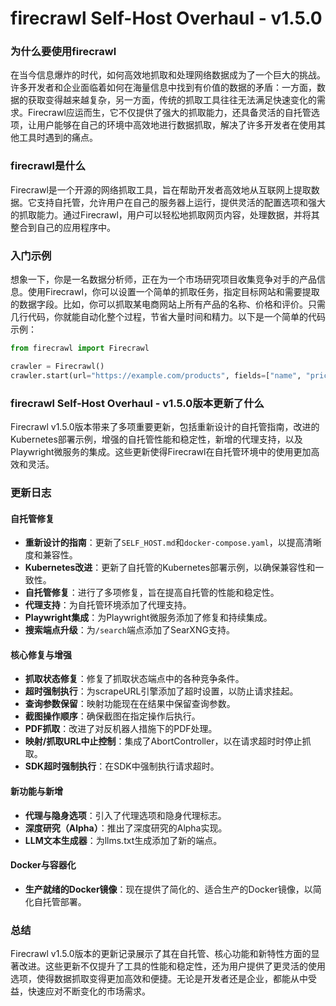 # firecrawl Self-Host Overhaul - v1.5.0
### 为什么要使用firecrawl

在当今信息爆炸的时代，如何高效地抓取和处理网络数据成为了一个巨大的挑战。许多开发者和企业面临着如何在海量信息中找到有价值的数据的矛盾：一方面，数据的获取变得越来越复杂，另一方面，传统的抓取工具往往无法满足快速变化的需求。Firecrawl应运而生，它不仅提供了强大的抓取能力，还具备灵活的自托管选项，让用户能够在自己的环境中高效地进行数据抓取，解决了许多开发者在使用其他工具时遇到的痛点。

### firecrawl是什么

Firecrawl是一个开源的网络抓取工具，旨在帮助开发者高效地从互联网上提取数据。它支持自托管，允许用户在自己的服务器上运行，提供灵活的配置选项和强大的抓取能力。通过Firecrawl，用户可以轻松地抓取网页内容，处理数据，并将其整合到自己的应用程序中。

### 入门示例

想象一下，你是一名数据分析师，正在为一个市场研究项目收集竞争对手的产品信息。使用Firecrawl，你可以设置一个简单的抓取任务，指定目标网站和需要提取的数据字段。比如，你可以抓取某电商网站上所有产品的名称、价格和评价。只需几行代码，你就能自动化整个过程，节省大量时间和精力。以下是一个简单的代码示例：

```python
from firecrawl import Firecrawl

crawler = Firecrawl()
crawler.start(url="https://example.com/products", fields=["name", "price", "reviews"])
```

### firecrawl Self-Host Overhaul - v1.5.0版本更新了什么

Firecrawl v1.5.0版本带来了多项重要更新，包括重新设计的自托管指南，改进的Kubernetes部署示例，增强的自托管性能和稳定性，新增的代理支持，以及Playwright微服务的集成。这些更新使得Firecrawl在自托管环境中的使用更加高效和灵活。

### 更新日志

#### 自托管修复
- **重新设计的指南**：更新了`SELF_HOST.md`和`docker-compose.yaml`，以提高清晰度和兼容性。
- **Kubernetes改进**：更新了自托管的Kubernetes部署示例，以确保兼容性和一致性。
- **自托管修复**：进行了多项修复，旨在提高自托管的性能和稳定性。
- **代理支持**：为自托管环境添加了代理支持。
- **Playwright集成**：为Playwright微服务添加了修复和持续集成。
- **搜索端点升级**：为`/search`端点添加了SearXNG支持。

#### 核心修复与增强
- **抓取状态修复**：修复了抓取状态端点中的各种竞争条件。
- **超时强制执行**：为scrapeURL引擎添加了超时设置，以防止请求挂起。
- **查询参数保留**：映射功能现在在结果中保留查询参数。
- **截图操作顺序**：确保截图在指定操作后执行。
- **PDF抓取**：改进了对反机器人措施下的PDF处理。
- **映射/抓取URL中止控制**：集成了AbortController，以在请求超时时停止抓取。
- **SDK超时强制执行**：在SDK中强制执行请求超时。

#### 新功能与新增
- **代理与隐身选项**：引入了代理选项和隐身代理标志。
- **深度研究（Alpha）**：推出了深度研究的Alpha实现。
- **LLM文本生成器**：为llms.txt生成添加了新的端点。

#### Docker与容器化
- **生产就绪的Docker镜像**：现在提供了简化的、适合生产的Docker镜像，以简化自托管部署。

### 总结

Firecrawl v1.5.0版本的更新记录展示了其在自托管、核心功能和新特性方面的显著改进。这些更新不仅提升了工具的性能和稳定性，还为用户提供了更灵活的使用选项，使得数据抓取变得更加高效和便捷。无论是开发者还是企业，都能从中受益，快速应对不断变化的市场需求。